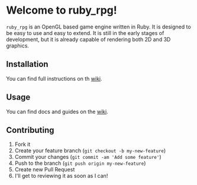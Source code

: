# Welcome to ruby_rpg!

`ruby_rpg` is an OpenGL based game engine written in Ruby.
It is designed to be easy to use and easy to extend. 
It is still in the early stages of development, but it is already capable of rendering both 2D and 3D graphics.

## Installation
You can find full instructions on th [wiki](https://github.com/rubyrpg/ruby_rpg/wiki/Installation).

## Usage
You can find docs and guides on the [wiki](https://github.com/rubyrpg/ruby_rpg/wiki).

## Contributing
1. Fork it
2. Create your feature branch (`git checkout -b my-new-feature`)
3. Commit your changes (`git commit -am 'Add some feature'`)
4. Push to the branch (`git push origin my-new-feature`)
5. Create new Pull Request
6. I'll get to reviewing it as soon as I can!
